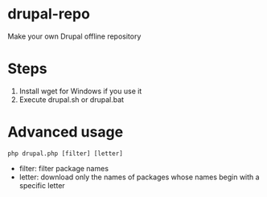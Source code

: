 # drupal-repo
Make your own Drupal offline repository

# Steps
1. Install wget for Windows if you use it
2. Execute drupal.sh or drupal.bat

# Advanced usage

```
php drupal.php [filter] [letter]
```
- filter: filter package names
- letter: download only the names of packages whose names begin with a specific letter